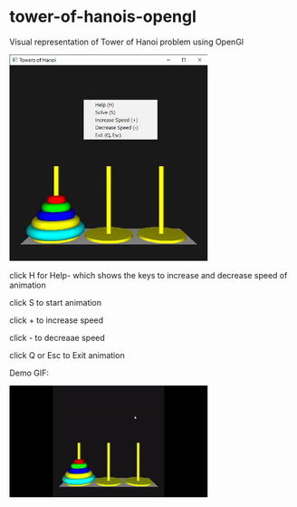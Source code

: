 # tower-of-hanois-opengl
Visual representation of Tower of Hanoi problem using OpenGl

<img src="Demo/Image.jpg" width="350" title="Screenshot">

click H for Help- which shows the keys to increase and decrease speed of animation

click S to start animation

click + to increase speed

click - to decreaae speed

click Q or Esc to Exit animation

Demo GIF:

<img src="Demo/TowerOfHanoi%20demonstration%20GIF.gif" width="350" title="Screenshot">

